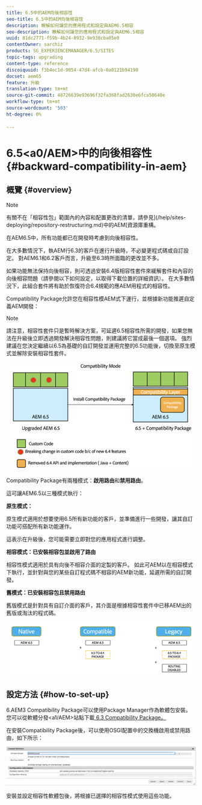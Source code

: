 ```yaml
---
title: 6.5中的AEM向後相容性
seo-title: 6.5中的AEM向後相容性
description: 瞭解如何讓您的應用程式和設定與AEM6.5相容
seo-description: 瞭解如何讓您的應用程式和設定與AEM6.5相容
uuid: 81dc2771-f59b-4b24-8932-9e938cba05e0
contentOwner: sarchiz
products: SG_EXPERIENCEMANAGER/6.5/SITES
topic-tags: upgrading
content-type: reference
discoiquuid: f3b4ec1d-9054-47d4-afcb-0a0121b94190
docset: aem65
feature: 升級
translation-type: tm+mt
source-git-commit: 48726639e93696f32fa368fad2630e6fca50640e
workflow-type: tm+mt
source-wordcount: '503'
ht-degree: 0%

---
```



# 6.5&lt;a0/AEM>中的向後相容性{#backward-compatibility-in-aem}

## 概覽 {#overview}

>[!NOTE]
>
>有關不在「相容性包」範圍內的內容和配置更改的清單，請參見](/help/sites-deploying/repository-restructuring.md)中的AEM[資源庫重構。

在AEM6.5中，所有功能都已在開發時考慮到向後相容性。

在大多數情況下，執AEM行6.3的客戶在進行升級時，不必變更程式碼或自訂設定。 對AEM6.1和6.2客戶而言，升級至6.3時所面臨的更改並不多。

如果功能無法保持向後相容，則可透過安裝6.4版相容性套件來緩解套件和內容的向後相容問題（請參閱以下如何設定，以取得下載位置的詳細資訊）。 在大多數情況下，此組合套件將有助於恢復符合6.4規範的應AEM用程式的相容性。

Compatibility Package允許您在相容性模AEM式下運行，並根據新功能推遲自定義AEM開發：

>[!NOTE]
>
>請注意，相容性套件只是暫時解決方案，可延遲6.5相容性所需的開發，如果您無法在升級後立即透過開發解決相容性問題，則建議將它當成最後一個選項。 強烈建議在您決定繼續以6.5為基礎的自訂開發並運用完整的6.5功能後，切換至原生模式並解除安裝相容性套件。

![sase](assets/sase.png)

Compatibility Package有兩種模式：**啟用路由**&#x200B;和&#x200B;**禁用路由**。

這可讓AEM6.5以三種模式執行：

**原生模式：**

原生模式適用於想要使用6.5所有新功能的客戶，並準備進行一些開發，讓其自訂功能可搭配所有新功能運作。

這表示在升級後，您可能需要立即對您的應用程式進行調整。

**相容模式：已安裝相容包並啟用了路由**

相容性模式適用於具有向後不相容介面的定製的客戶。 如此可AEM以在相容模式下執行，並針對與您的某些自訂程式碼不相容的AEM新功能，延遲所需的自訂開發。

**舊模式：已安裝相容包且禁用路由**

舊版模式是針對具有自訂介面的客戶，其介面是根據相容性套件中已移AEM出的舊版或淘汰的程式碼。

![sapte](assets/sapte.png)

## 設定方法 {#how-to-set-up}

6.AEM3 Compatibility Package可以使用Package Manager作為軟體包安裝。 您可以從軟體分發&lt;a1/AEM>站點下載[ 6.3 Compatibility Package。](https://experience.adobe.com/#/downloads/content/software-distribution/en/aem.html?package=/content/software-distribution/en/details.html/content/dam/aem/public/adobe/packages/cq640/compatpack/aem-compat-cq64-to-cq63)

在安裝Compatibility Package後，可以使用OSGI配置中的交換機啟用或禁用路由，如下所示：

![screen_shot_2017-11-27at122421pm](assets/screen_shot_2017-11-27at122421pm.png)

安裝並設定相容性軟體包後，將根據已選擇的相容性模式使用這些功能。
